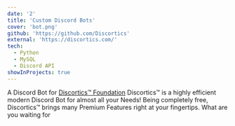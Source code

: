 ```yaml
---
date: '2'
title: 'Custom Discord Bots'
cover: 'bot.png'
github: 'https://github.com/Discortics'
external: 'https://discortics.com/'
tech:
  - Python
  - MySQL
  - Discord API
showInProjects: true
---
```


A Discord Bot for [Discortics™ Foundation](https://discortics.com/) Discortics™ is a highly efficient modern Discord Bot for almost all your Needs! Being completely free, Discortics™ brings many Premium Features right at your fingertips. What are you waiting for
